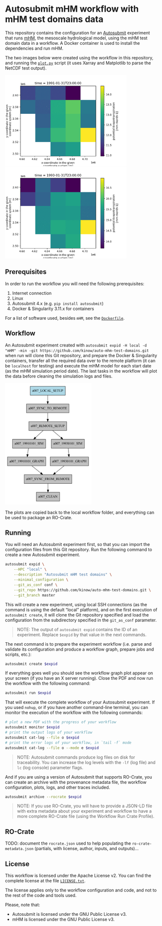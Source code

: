 <!--
Licensed to the Apache Software Foundation (ASF) under one
or more contributor license agreements.  See the NOTICE file
distributed with this work for additional information
regarding copyright ownership.  The ASF licenses this file
to you under the Apache License, Version 2.0 (the
"License"); you may not use this file except in compliance
with the License.  You may obtain a copy of the License at

  http://www.apache.org/licenses/LICENSE-2.0

Unless required by applicable law or agreed to in writing,
software distributed under the License is distributed on an
"AS IS" BASIS, WITHOUT WARRANTIES OR CONDITIONS OF ANY
KIND, either express or implied.  See the License for the
specific language governing permissions and limitations
under the License.
-->

# Autosubmit mHM workflow with mHM test domains data

This repository contains the configuration for an [Autosubmit][autosubmit]
experiment that runs [mHM][mhm], the mesoscale hydrological model, using
the mHM test domain data in a workflow. A Docker container is used to install
the dependencies and run mHM.

The two images below were created using the workflow in this
repository, and running the [`plot.py`][plotpy] script (it uses
Xarray and Matplotlib to parse the NetCDF test output).

<div>
  <img src="./docs/plot_1991_1993.gif" style="max-width: 400px;" />
  <img src="./docs/plot_1993_1995.gif" style="max-width: 400px;" />
</div>

## Prerequisites

<!--
NOTE: With CWL you can list the software requirements for a computational
      workflow. Unfortunately we do not have the same for Autosubmit. But
      maybe we could find a way to give a specification of requirements?
      CWL can also declare that a workflow or tool needs Internet, and
      even Docker. So everything in this section can be part of the CWL
      Workflow definition. Would be nice to have something we could use
      in Autosubmit (like a standard way of defining it?).
-->

In order to run the workflow you will need the following
prerequisites:

1. Internet connection
2. Linux
3. Autosubmit 4.x (e.g. `pip install autosubmit`)
4. Docker & Singularity 3.11.x for containers

For a list of software used, besides `mHM`, see the [`Dockerfile`][dockerfile].

## Workflow

An Autosubmit experiment created with
`autosubmit expid -H local -d "mHM" -min -git https://github.com/kinow/auto-mhm-test-domains.git`
when run will clone this Git repository, and prepare the Docker
& Singularity containers, transfer all the required data over to
the remote platform (it can be `localhost` for testing) and execute
the mHM model for each start date (as the mHM simulation period date).
The last tasks in the workflow will plot the data before cleaning the
simulation logs and files.

<img src="./docs/mhm-workflow-graph.png" style="max-width: 400px; max-height: 400px;" />

The plots are copied back to the local workflow folder, and
everything can be used to package an RO-Crate.

## Running

You will need an Autosubmit experiment first, so that you
can import the configuration files from this Git repository.
Run the following command to create a new Autosubmit experiment.

```bash
autosubmit expid \
    --HPC "local" \
    --description "Autosubmit mHM test domains" \
    --minimal_configuration \
    --git_as_conf conf \
    --git_repo https://github.com/kinow/auto-mhm-test-domains.git \
    --git_branch master
```

This will create a new experiment, using local SSH connections
(as the command is using the default “local” platform), and on
the first execution of `autosubmit create`, it will clone the
Git repository specified and load the configuration from the
subdirectory specified in the `git_as_conf` parameter.

> NOTE: The output of `autosubmit expid` contains the ID of an
>       experiment. Replace `$expid` by that value in the next
>       commands.

The next command is to prepare the experiment workflow (i.e.
parse and validate its configuration and produce a workflow graph,
prepare jobs and scripts, etc.):

```bash
autosubmit create $expid
```

If everything goes well you should see the workflow graph plot
appear on your screen (if you have an X server running). Close
the PDF and now run the workflow with the following command:

```bash
autosubmit run $expid
```

That will execute the complete workflow of your Autosubmit
experiment. If you used `nohup`, or if you have another
command-line terminal, you can monitor the execution of
the workflow with the following commands:

```bash
# plot a new PDF with the progress of your workflow
autosubmit monitor $expid
# print the output logs of your workflow
autosubmit cat-log --file o $expid
# print the error logs of your workflow, in `tail -f` mode
autosubmit cat-log --file o --mode e $expid
```

> NOTE: Autosubmit commands produce log files on disk
>       for traceability. You can increase the log levels
>       with the `-lf` (log file) and `lc` (log console)
>       parameter flags.

And if you are using a version of Autosubmit that supports
RO-Crate, you can create an archive with the provenance
metadata file, the workflow configuration, plots, logs, and
other traces included.

```bash
autosubmit archive --rocrate $expid
```

> NOTE: If you use RO-Crate, you will have to provide a
>       JSON-LD file with extra metadata about your
>       experiment and workflow to have a more complete
>       RO-Crate file (using the Workflow Run Crate Profile).

## RO-Crate

TODO: document the `rocrate.json` used to help populating the
`ro-crate-metadata.json` (partials, with license, author, inputs,
and outputs)…

## License

This workflow is licensed under the Apache License v2. You can
find the complete license at the file [`LICENSE.txt`][license].

The license applies only to the workflow configuration and code,
and not to the rest of the code and tools used.

Please, note that:

- Autosubmit is licensed under the GNU Public License v3.
- mHM is licensed under the GNU Public License v3.

[autosubmit]: https://autosubmit.readthedocs.io/
[mhm]: https://mhm.pages.ufz.de/mhm/stable/
[dockerfile]: ./Dockerfile
[license]: ./LICENSE.txt
[plotpy]: ./plot.py
